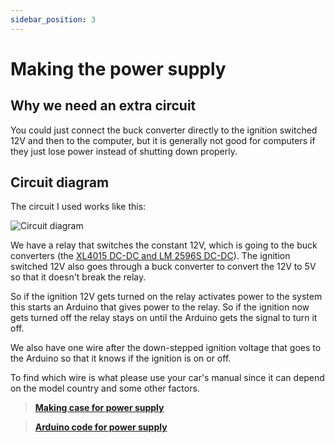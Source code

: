 ```yaml
---
sidebar_position: 3
---
```


# Making the power supply

## Why we need an extra circuit
You could just connect the buck converter directly to the ignition switched 12V and then to the computer, but it is generally not good for computers if they just lose power instead of shutting down properly. 

## Circuit diagram
The circuit I used works like this:

![Circuit diagram](/img/Miata-power-system_Schaltplan.png)

We have a relay that switches the constant 12V, which is going to the buck converters (the [XL4015 DC-DC and LM 2596S DC-DC](./buying-the-hardware#other-things-we-need)). The ignition switched 12V also goes through a buck converter to convert the 12V to 5V so that it doesn't break the relay.

So if the ignition 12V gets turned on the relay activates power to the system this starts an Arduino that gives power to the relay. So if the ignition now gets turned off the relay stays on until the Arduino gets the signal to turn it off.

We also have one wire after the down-stepped ignition voltage that goes to the Arduino so that it knows if the ignition is on or off.

To find which wire is what please use your car's manual since it can depend on the model country and some other factors.

> **[Making case for power supply](/docs/3d-modeling-case/power-circuit-case)**

> **[Arduino code for power supply](/docs/main-microcontroller/system-power-control)**